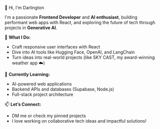  👋 Hi, I'm Darlington

I'm a passionate **Frontend Developer** and **AI enthusiast**, building performant web apps with React, and exploring the future of tech through projects in **Generative AI**.

🚀 **What I Do:**
- Craft responsive user interfaces with React
- Dive into AI tools like Hugging Face, OpenAI, and LangChain
- Turn ideas into real-world projects (like SKY CAST, my award-winning weather app ☁️)

🧠 **Currently Learning:**
- AI-powered web applications
- Backend APIs and databases (Supabase, Node.js)
- Full-stack project architecture

📫 **Let’s Connect:**
- DM me or check my pinned projects
- I love working on collaborative tech ideas and impactful solutions!

